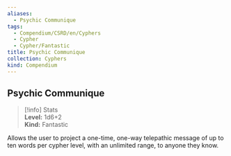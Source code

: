 ```yaml
---
aliases:
  - Psychic Communique
tags:
  - Compendium/CSRD/en/Cyphers
  - Cypher
  - Cypher/Fantastic
title: Psychic Communique
collection: Cyphers
kind: Compendium
---
```

## Psychic Communique  
>[!info] Stats  
> **Level:** 1d6+2  
> **Kind:** Fantastic
  
Allows the user to project a one-time, one-way telepathic message of up to ten words per cypher level, with an unlimited range, to anyone they know.